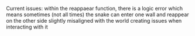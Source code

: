 Current issues:
within the reappaear function, there is a logic error which means sometimes (not all times) the snake can enter one wall and reappear on the other side slightly misaligned with the world creating issues when interacting with it
